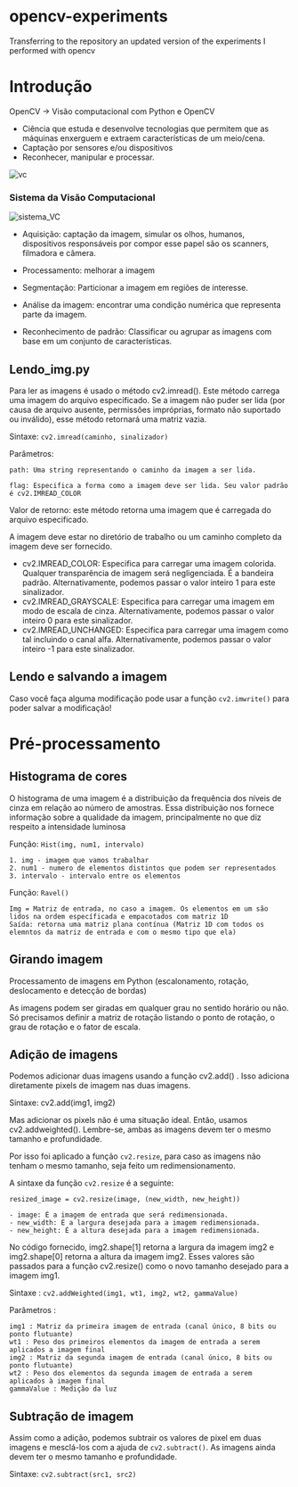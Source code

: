 # opencv-experiments
Transferring to the repository an updated version of the experiments I performed with opencv

# Introdução

OpenCV -> Visão computacional com Python e OpenCV

* Ciência que estuda e desenvolve tecnologias que permitem que as máquinas enxerguem e extraem características de um meio/cena.
* Captação por sensores e/ou dispositivos
* Reconhecer, manipular e processar.

![vc](https://github.com/Vicrrs/opencv-experiments/assets/87845548/d74622e7-f682-4b44-816f-0c0245895b84)


### Sistema da Visão Computacional

![sistema_VC](https://github.com/Vicrrs/opencv-experiments/assets/87845548/fd8313a9-b656-45be-8926-dae00cd5ca1c)

* Aquisição: captação da imagem, simular os olhos, humanos, dispositivos responsáveis por compor esse papel são os scanners, filmadora e câmera.

* Processamento: melhorar a imagem

* Segmentação: Particionar a imagem em regiões de interesse.

* Análise da imagem: encontrar uma condição numérica que representa parte da imagem.

* Reconhecimento de padrão: Classificar ou agrupar as imagens com base em um conjunto de características.



## Lendo_img.py
Para ler as imagens é usado o método cv2.imread(). Este método carrega uma imagem do arquivo especificado.
Se a imagem não puder ser lida (por causa de arquivo ausente, permissões impróprias, formato não suportado ou inválido),
esse método retornará uma matriz vazia.

Sintaxe: ```cv2.imread(caminho, sinalizador)```

Parâmetros:

    path: Uma string representando o caminho da imagem a ser lida.

    flag: Especifica a forma como a imagem deve ser lida. Seu valor padrão é cv2.IMREAD_COLOR

Valor de retorno: este método retorna uma imagem que é carregada do arquivo especificado.

A imagem deve estar no diretório de trabalho ou um caminho completo da imagem deve ser fornecido.

* cv2.IMREAD_COLOR: Especifica para carregar uma imagem colorida. Qualquer transparência de imagem será negligenciada.
É a bandeira padrão. Alternativamente, podemos passar o valor inteiro 1 para este sinalizador.
* cv2.IMREAD_GRAYSCALE: Especifica para carregar uma imagem em modo de escala de cinza. Alternativamente,
podemos passar o valor inteiro 0 para este sinalizador.
* cv2.IMREAD_UNCHANGED: Especifica para carregar uma imagem como tal incluindo o canal alfa. Alternativamente,
podemos passar o valor inteiro -1 para este sinalizador.

## Lendo e salvando a imagem
Caso você faça alguma modificação pode usar a função
```cv2.imwrite()```
para poder salvar a modificação!


# Pré-processamento

## Histograma de cores

O histograma de uma imagem é a distribuição da frequência dos níveis de cinza em relação ao número de amostras. Essa distribuição nos fornece informação sobre a qualidade da imagem, principalmente no que diz respeito a intensidade luminosa

Função: ```Hist(img, num1, intervalo)```

    1. img - imagem que vamos trabalhar
    2. num1 - numero de elementos distintos que podem ser representados
    3. intervalo - intervalo entre os elementos

Função: ```Ravel()```

    Img = Matriz de entrada, no caso a imagem. Os elementos em um são lidos na ordem específicada e empacotados com matriz 1D
    Saída: retorna uma matriz plana contínua (Matriz 1D com todos os elemntos da matriz de entrada e com o mesmo tipo que ela)

## Girando imagem
Processamento de imagens em Python (escalonamento, rotação, deslocamento e detecção de bordas)

As imagens podem ser giradas em qualquer grau no sentido horário ou não. Só precisamos definir a matriz de rotação listando o ponto de rotação, o grau de rotação e o fator de escala.

## Adição de imagens

Podemos adicionar duas imagens usando a função cv2.add() . Isso adiciona diretamente pixels de imagem
nas duas imagens.

Sintaxe: cv2.add(img1, img2)

Mas adicionar os pixels não é uma situação ideal. Então, usamos cv2.addweighted(). Lembre-se, ambas as imagens devem ter o mesmo tamanho e profundidade.

Por isso foi aplicado a função ```cv2.resize```, para caso as imagens não tenham o mesmo tamanho, seja feito um redimensionamento.

A sintaxe da função ```cv2.resize``` é a seguinte:

```
resized_image = cv2.resize(image, (new_width, new_height))
```
    - image: É a imagem de entrada que será redimensionada.
    - new_width: É a largura desejada para a imagem redimensionada.
    - new_height: É a altura desejada para a imagem redimensionada.

No código fornecido, img2.shape[1] retorna a largura da imagem img2 e img2.shape[0] retorna a altura da imagem img2. Esses valores são passados para a função cv2.resize() como o novo tamanho desejado para a imagem img1.


Sintaxe : ```cv2.addWeighted(img1, wt1, img2, wt2, gammaValue)```

Parâmetros :

    img1 : Matriz da primeira imagem de entrada (canal único, 8 bits ou ponto flutuante)
    wt1 : Peso dos primeiros elementos da imagem de entrada a serem aplicados a imagem final
    img2 : Matriz da segunda imagem de entrada (canal único, 8 bits ou ponto flutuante)
    wt2 : Peso dos elementos da segunda imagem de entrada a serem aplicados à imagem final
    gammaValue : Medição da luz

## Subtração de imagem

Assim como a adição, podemos subtrair os valores de pixel em duas imagens e mesclá-los com a ajuda de ```cv2.subtract()```.
As imagens ainda devem ter o mesmo tamanho e profundidade.

Sintaxe: ```cv2.subtract(src1, src2)```
